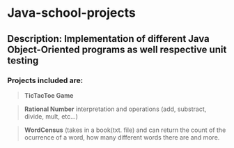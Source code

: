 # Java-school-projects
## Description: Implementation of different Java Object-Oriented programs as well respective unit testing

### Projects included are:
> **TicTacToe Game**

> **Rational Number** interpretation and operations (add, substract, divide, mult, etc...)

> **WordCensus** (takes in a book(txt. file) and can return the count of the ocurrence of a word, how many different words there are and more. 

